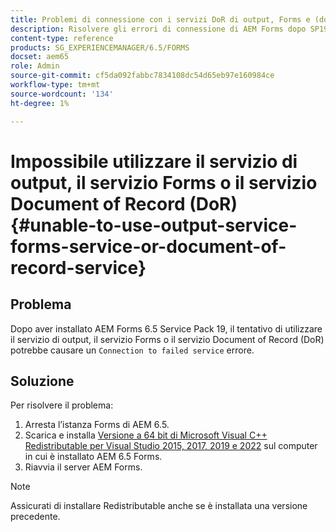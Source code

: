 ```yaml
---
title: Problemi di connessione con i servizi DoR di output, Forms e (documento di record)
description: Risolvere gli errori di connessione di AEM Forms dopo SP19. Arrestare, installare Microsoft Visual C++, riavviare il server per una soluzione ottimale. Risolvere i problemi relativi ai servizi Output, Forms e DoR.
content-type: reference
products: SG_EXPERIENCEMANAGER/6.5/FORMS
docset: aem65
role: Admin
source-git-commit: cf5da092fabbc7834108dc54d65eb97e160984ce
workflow-type: tm+mt
source-wordcount: '134'
ht-degree: 1%

---
```



# Impossibile utilizzare il servizio di output, il servizio Forms o il servizio Document of Record (DoR) {#unable-to-use-output-service-forms-service-or-document-of-record-service}

## Problema  

Dopo aver installato AEM Forms 6.5 Service Pack 19, il tentativo di utilizzare il servizio di output, il servizio Forms o il servizio Document of Record (DoR) potrebbe causare un `Connection to failed service` errore.

## Soluzione

Per risolvere il problema:

1. Arresta l’istanza Forms di AEM 6.5.
1. Scarica e installa [Versione a 64 bit di Microsoft Visual C++ Redistributable per Visual Studio 2015, 2017, 2019 e 2022](https://learn.microsoft.com/en-us/cpp/windows/latest-supported-vc-redist?view=msvc-170#visual-studio-2015-2017-2019-and-2022) sul computer in cui è installato AEM 6.5 Forms.
1. Riavvia il server AEM Forms.


>[!NOTE]
>
>
> Assicurati di installare Redistributable anche se è installata una versione precedente.
